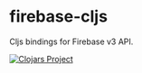 # firebase-cljs
Cljs bindings for Firebase v3 API.

[![Clojars Project](https://img.shields.io/clojars/v/degree9/firebase-cljs.svg)](https://clojars.org/degree9/firebase-cljs)
